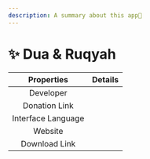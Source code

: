 ```yaml
---
description: A summary about this app💐
---
```


# ✨ Dua  & Ruqyah

|     Properties     | Details |
| :----------------: | :-----: |
|      Developer     |         |
|    Donation Link   |         |
| Interface Language |         |
|       Website      |         |
|    Download Link   |         |
